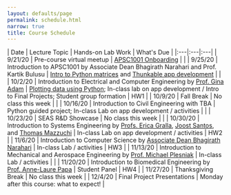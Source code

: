 ```yaml
---
layout: defaults/page
permalink: schedule.html
narrow: true
title: Course Schedule
---
```


| Date | Lecture Topic | Hands-on Lab Work | What's Due |
|:---|:---|:---|
| 9/21/20 | Pre-course virtual meetup | [APSC1001 Onboarding](labs/week-0-onboarding.html) | |
| 9/25/20 | Introduction to APSC1001 by Associate Dean Bhagirath Narahari and Prof. Kartik Bulusu | [Intro to Python matrices](/files/python_week1.pdf) and [Thunkable app development](labs/week1-thunkable.html) | |
| 10/2/20 | Introduction to Electrical and Computer Engineering by [Prof. Gina Adam](https://www.seas.gwu.edu/gina-adam) | [Plotting data using Python](/files/python_week2.pdf); In-class lab on app development / Intro to Final Projects; Student group formation | HW1 |
| 10/9/20 | Fall Break | No class this week | |
| 10/16/20 | Introduction to Civil Engineering with TBA | Python guided project; In-class Lab on app development / activities | |
| 10/23/20 | SEAS R&D Showcase | No class this week | |
| 10/30/20 | Introduction to Systems Engineering by [Profs. Erica Gralla](https://www.seas.gwu.edu/erica-l-gralla), [Joost Santos](https://www.seas.gwu.edu/joost-santos), and [Thomas Mazzuchi](https://www.seas.gwu.edu/thomas-mazzuchi) | In-class Lab on app development / activities | HW2 |
| 11/6/20 | Introduction to Computer Science by [Associate Dean Bhagirath Narahari](https://www.seas.gwu.edu/bhagirath-narahari) | In-class Lab / activities | HW3 |
| 11/13/20 | Introduction to Mechanical and Aerospace Engineering by [Prof. Michael Plesniak](https://www.seas.gwu.edu/michael-w-plesniak) | In-class Lab / activities | |
| 11/20/20 | Introduction to Biomedical Engineering by [Prof. Anne-Laure Papa](https://www.seas.gwu.edu/anne-laure-papa) | Student Panel | HW4 |
| 11/27/20 | Thanksgiving Break | No class this week |
| 12/4/20 | Final Project Presentations | Monday after this course: what to expect! |
